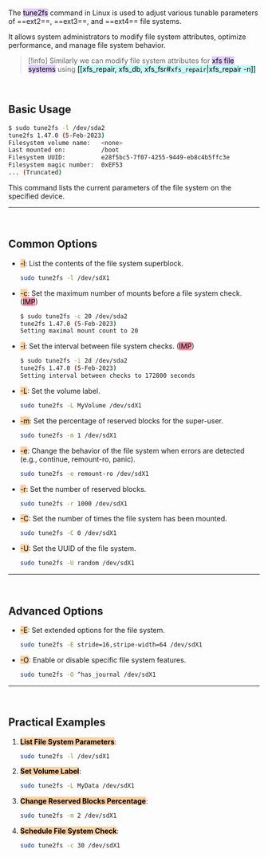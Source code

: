 
</br>

The <mark style="background: #D2B3FFA6;">tune2fs</mark> command in Linux is used to adjust various tunable parameters of ==ext2==, ==ext3==, and ==ext4== file systems.

It allows system administrators to modify file system attributes, optimize performance, and manage file system behavior.

> [!info] 
> Similarly we can modify file system attributes for <mark style="background: #D2B3FFA6;">xfs file systems</mark> using <mark style="background: #ABF7F7A6;">[[xfs_repair, xfs_db, xfs_fsr#`xfs_repair`|xfs_repair -n]]</mark>

</br>

## Basic Usage

```bash ln:False
$ sudo tune2fs -l /dev/sda2
tune2fs 1.47.0 (5-Feb-2023)
Filesystem volume name:   <none>
Last mounted on:          /boot
Filesystem UUID:          e28f5bc5-7f07-4255-9449-eb8c4b5ffc3e
Filesystem magic number:  0xEF53
... (Truncated)
```

This command lists the current parameters of the file system on the specified device.

---

</br>

## Common Options

- <mark style="background: #FFB86CA6; color: black;">-l</mark>: List the contents of the file system superblock.
    
    ```bash ln:False
    sudo tune2fs -l /dev/sdX1
    ```
    
- <mark style="background: #FFB86CA6; color: black;">-c</mark>: Set the maximum number of mounts before a file system check. (<mark style="background: #FF5582A6;">IMP</mark>)
    
    ```bash ln:False
    $ sudo tune2fs -c 20 /dev/sda2
	tune2fs 1.47.0 (5-Feb-2023)
	Setting maximal mount count to 20
    ```
    
- <mark style="background: #FFB86CA6; color: black;">-i</mark>: Set the interval between file system checks. (<mark style="background: #FF5582A6;">IMP</mark>)
    
    ```bash ln:False
    $ sudo tune2fs -i 2d /dev/sda2
	tune2fs 1.47.0 (5-Feb-2023)
	Setting interval between checks to 172800 seconds
    ```
    
- <mark style="background: #FFB86CA6; color: black;">-L</mark>: Set the volume label.
    
    ```bash ln:False
    sudo tune2fs -L MyVolume /dev/sdX1
    ```
    
- <mark style="background: #FFB86CA6; color: black;">-m</mark>: Set the percentage of reserved blocks for the super-user.
    
    ```bash ln:False
    sudo tune2fs -m 1 /dev/sdX1
    ```
    
- <mark style="background: #FFB86CA6; color: black;">-e</mark>: Change the behavior of the file system when errors are detected (e.g., continue, remount-ro, panic).
    
    ```bash ln:False
    sudo tune2fs -e remount-ro /dev/sdX1
    ```
    
- <mark style="background: #FFB86CA6; color: black;">-r</mark>: Set the number of reserved blocks.
    
    ```bash ln:False
    sudo tune2fs -r 1000 /dev/sdX1
    ```
    
- <mark style="background: #FFB86CA6; color: black;">-C</mark>: Set the number of times the file system has been mounted.
    
    ```bash ln:False
    sudo tune2fs -C 0 /dev/sdX1
    ```
    
- <mark style="background: #FFB86CA6; color: black;">-U</mark>: Set the UUID of the file system.
    
    ```bash ln:False
    sudo tune2fs -U random /dev/sdX1
    ```

---

</br>

## Advanced Options

- <mark style="background: #FFB86CA6; color: black;">-E</mark>: Set extended options for the file system.
    
    ```bash ln:False
    sudo tune2fs -E stride=16,stripe-width=64 /dev/sdX1
    ```
    
- <mark style="background: #FFB86CA6; color: black;">-O</mark>: Enable or disable specific file system features.
    
    ```bash ln:False
    sudo tune2fs -O ^has_journal /dev/sdX1
    ```

---

</br>

## Practical Examples

1. **<mark style="background: #FFB86CA6; color: black;">List File System Parameters</mark>**:
    
    ```bash ln:False
    sudo tune2fs -l /dev/sdX1
    ```
    
2. **<mark style="background: #FFB86CA6; color: black;">Set Volume Label</mark>**:
    
    ```bash ln:False
    sudo tune2fs -L MyData /dev/sdX1
    ```
    
3. **<mark style="background: #FFB86CA6; color: black;">Change Reserved Blocks Percentage</mark>**:
    
    ```bash ln:False
    sudo tune2fs -m 2 /dev/sdX1
    ```
    
4. **<mark style="background: #FFB86CA6; color: black;">Schedule File System Check</mark>**:
    
    ```bash ln:False
    sudo tune2fs -c 30 /dev/sdX1
    ```